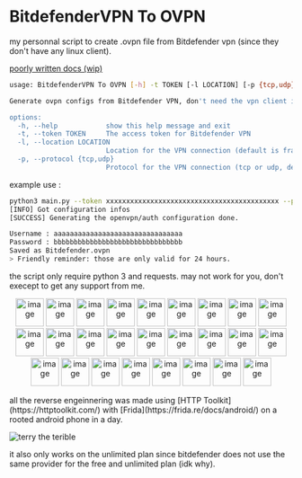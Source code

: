 # BitdefenderVPN To OVPN

my personnal script to create .ovpn file from Bitdefender vpn (since they don't have any linux client).

[poorly written docs (wip)](tests/notes.md)

```bash
usage: BitdefenderVPN To OVPN [-h] -t TOKEN [-l LOCATION] [-p {tcp,udp}]

Generate ovpn configs from Bitdefender VPN, don't need the vpn client installed and works anywhere including linux.

options:
  -h, --help            show this help message and exit
  -t, --token TOKEN     The access token for Bitdefender VPN
  -l, --location LOCATION
                        Location for the VPN connection (default is france-paris)
  -p, --protocol {tcp,udp}
                        Protocol for the VPN connection (tcp or udp, default is tcp)
```

example use :
```bash
python3 main.py --token xxxxxxxxxxxxxxxxxxxxxxxxxxxxxxxxxxxxxxxxxxx --protocol udp --location france-paris
[INFO] Got configuration infos
[SUCCESS] Generating the openvpn/auth configuration done.

Username : aaaaaaaaaaaaaaaaaaaaaaaaaaaaaaaa
Password : bbbbbbbbbbbbbbbbbbbbbbbbbbbbbbbb
Saved as Bitdefender.ovpn
> Friendly reminder: those are only valid for 24 hours.

```

the script only require python 3 and requests.
may not work for you, don't execept to get any support from me.

<p align="center">
<img src="https://i.imgur.com/Ptm0bAD.png" alt="image" width="50" height="50">
<img src="https://i.imgur.com/Ptm0bAD.png" alt="image" width="50" height="50">
<img src="https://i.imgur.com/Ptm0bAD.png" alt="image" width="50" height="50">
<img src="https://i.imgur.com/Ptm0bAD.png" alt="image" width="50" height="50">
<img src="https://i.imgur.com/Ptm0bAD.png" alt="image" width="50" height="50">
<img src="https://i.imgur.com/Ptm0bAD.png" alt="image" width="50" height="50">
<img src="https://i.imgur.com/Ptm0bAD.png" alt="image" width="50" height="50">
<img src="https://i.imgur.com/Ptm0bAD.png" alt="image" width="50" height="50">
<img src="https://i.imgur.com/Ptm0bAD.png" alt="image" width="50" height="50">
<img src="https://i.imgur.com/Ptm0bAD.png" alt="image" width="50" height="50">
<img src="https://i.imgur.com/Ptm0bAD.png" alt="image" width="50" height="50">
<img src="https://i.imgur.com/Ptm0bAD.png" alt="image" width="50" height="50">
<img src="https://i.imgur.com/Ptm0bAD.png" alt="image" width="50" height="50">
<img src="https://i.imgur.com/Ptm0bAD.png" alt="image" width="50" height="50">
<img src="https://i.imgur.com/Ptm0bAD.png" alt="image" width="50" height="50">
<img src="https://i.imgur.com/Ptm0bAD.png" alt="image" width="50" height="50">
<img src="https://i.imgur.com/Ptm0bAD.png" alt="image" width="50" height="50">
<img src="https://i.imgur.com/Ptm0bAD.png" alt="image" width="50" height="50">
<img src="https://i.imgur.com/Ptm0bAD.png" alt="image" width="50" height="50">
<img src="https://i.imgur.com/Ptm0bAD.png" alt="image" width="50" height="50">
<img src="https://i.imgur.com/Ptm0bAD.png" alt="image" width="50" height="50">
<img src="https://i.imgur.com/Ptm0bAD.png" alt="image" width="50" height="50">
<img src="https://i.imgur.com/Ptm0bAD.png" alt="image" width="50" height="50">
<img src="https://i.imgur.com/Ptm0bAD.png" alt="image" width="50" height="50">
<img src="https://i.imgur.com/Ptm0bAD.png" alt="image" width="50" height="50">
<img src="https://i.imgur.com/Ptm0bAD.png" alt="image" width="50" height="50">
</p>
all the reverse engeinnering was made using [HTTP Toolkit](https://httptoolkit.com/) with [Frida](https://frida.re/docs/android/) on a rooted android phone in a day.

![terry the terible](https://media1.tenor.com/m/MsDhsn6a3EIAAAAd/terry-davis.gif "")

it also only works on the unlimited plan since bitdefender does not use the same provider for the free and unlimited plan (idk why).